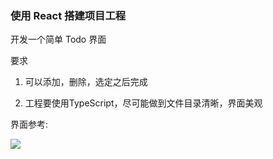 ### 使用 React 搭建项目工程

开发一个简单 Todo 界面

要求

1. 可以添加，删除，选定之后完成

2. 工程要使用TypeScript，尽可能做到文件目录清晰，界面美观

界面参考:

![](https://res.cloudinary.com/dz209s6jk/image/upload/f_auto,q_auto,w_900/Screenshots/fmjsuv5fos5bvfmmapfs.jpg)
